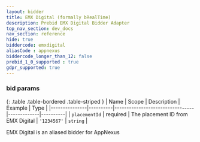 ```yaml
---
layout: bidder
title: EMX Digital (formally bRealTime)
description: Prebid EMX Digital Bidder Adapter
top_nav_section: dev_docs
nav_section: reference
hide: true
biddercode: emxdigital
aliasCode : appnexus
biddercode_longer_than_12: false
prebid_1_0_supported : true
gdpr_supported: true
---
```



### bid params

{: .table .table-bordered .table-striped }
| Name          | Scope    | Description                     | Example     | Type     |
|---------------|----------|---------------------------------|-------------|----------|
| `placementId` | required | The placement ID from EMX Digital | `'1234567'` | `string` |

EMX Digital is an aliased bidder for AppNexus
